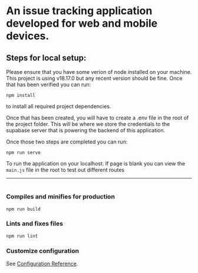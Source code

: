 # An issue tracking application developed for web and mobile devices.

## Steps for local setup:
Please ensure that you have some verion of node installed on your machine. This project is using v18.17.0 but any recent version should be fine.
Once that has been verified you can run:
```
npm install
```
to install all required project dependencies.

Once that has been created, you will have to create a .env file in the root of the project folder. This will be where we store the credentials to the supabase server that is powering the backend of this application. 

Once those two steps are completed you can run:

```
npm run serve
```
To run the application on your localhost. If page is blank you can view the `main.js` file in the root to test out different routes

***

#
#
#
#

### Compiles and minifies for production
```
npm run build
```

### Lints and fixes files
```
npm run lint
```

### Customize configuration
See [Configuration Reference](https://cli.vuejs.org/config/).
